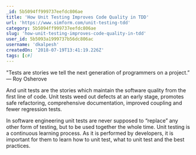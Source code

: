 ```yaml
---
_id: 5b5094ff999737eefdc806ae
title: 'How Unit Testing Improves Code Quality in TDD'
url: 'https://www.simform.com/unit-testing-tdd'
category: 5b5094ff999737eefdc806ae
slug: 'how-unit-testing-improves-code-quality-in-tdd'
user_id: 5b5093a1999737b56dc806ac
username: 'dkalpesh'
createdOn: '2018-07-19T13:41:19.226Z'
tags: [c#]
---
```


"Tests are stories we tell the next generation of programmers on a project.” — Roy Osherove

And unit tests are the stories which maintain the software quality from the first line of code. Unit tests weed out defects at an early stage, promotes safe refactoring, comprehensive documentation, improved coupling and fewer regression tests.

In software engineering unit tests are never supposed to “replace” any other form of testing, but to be used together the whole time. Unit testing is a continuous learning process. As it is performed by developers, it is important for them to learn how to unit test, what to unit test and the best practices.
